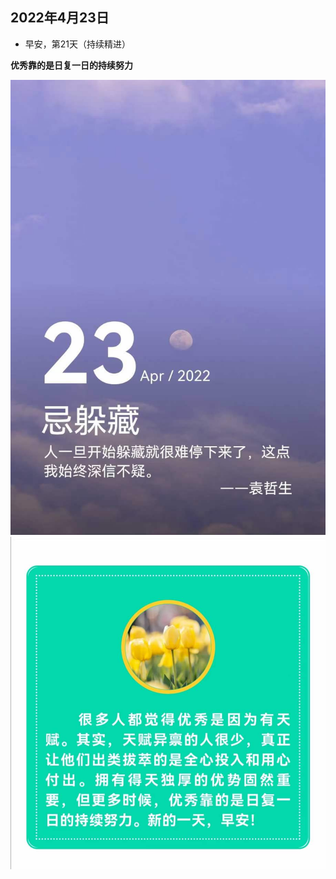 ## 2022年4月23日
- 早安，第21天（持续精进）  

**优秀靠的是日复一日的持续努力**  

  
![](../img/20220423.jpg)
![](../img/20220423b.jpg)
  